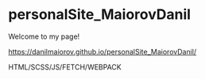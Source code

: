 # personalSite_MaiorovDanil

Welcome to my page! 

https://danilmaiorov.github.io/personalSite_MaiorovDanil/

HTML/SCSS/JS/FETCH/WEBPACK
